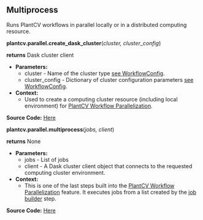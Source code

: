 ## Multiprocess

Runs PlantCV workflows in parallel locally or in a distributed computing resource.

**plantcv.parallel.create_dask_cluster**(*cluster, cluster_config*)

**returns** Dask cluster client

- **Parameters:**
    - cluster   - Name of the cluster type [see WorkflowConfig](parallel_config.md).
    - cluster_config - Dictionary of cluster configuration parameters [see WorkflowConfig](parallel_config.md).
- **Context:**
    - Used to create a computing cluster resource (including local environment) for [PlantCV Workflow Parallelization](pipeline_parallel.md).

**Source Code:** [Here](https://github.com/danforthcenter/plantcv/blob/master/plantcv/parallel/multiprocess.py)


**plantcv.parallel.multiprocess**(*jobs, client*)

**returns** None

- **Parameters:**
    - jobs   - List of jobs
    - client - A Dask cluster client object that connects to the requested computing cluster environment.
- **Context:**
    - This is one of the last steps built into the [PlantCV Workflow Parallelization](pipeline_parallel.md) feature. 
    It executes jobs from a list created by the [job builder](parallel_job_builder.md) step. 

**Source Code:** [Here](https://github.com/danforthcenter/plantcv/blob/master/plantcv/parallel/multiprocess.py)
